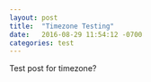 ```yaml
---
layout: post
title:  "Timezone Testing"
date:   2016-08-29 11:54:12 -0700
categories: test
---
```

Test post for timezone?
